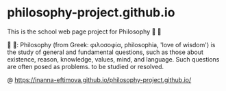 # philosophy-project.github.io

This is the school web page project for Philosophy &#127776; &#127776;


&#129504; &#128241;: Philosophy (from Greek: φιλοσοφία, philosophia, 'love of wisdom') is the study of general and fundamental questions, such as those about existence, reason, knowledge, values, mind, and language. Such questions are often posed as problems. to be studied or resolved. 

&#64; https://inanna-eftimova.github.io/philosophy-project.github.io/
